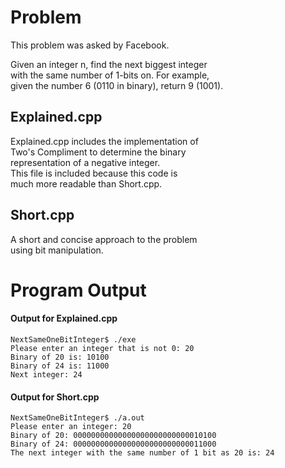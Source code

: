 # Problem

This problem was asked by Facebook.

Given an integer n, find the next biggest integer\
with the same number of 1-bits on. For example,\
given the number 6 (0110 in binary), return 9 (1001).

## Explained.cpp

Explained.cpp includes the implementation of\
Two's Compliment to determine the binary\
representation of a negative integer.\
This file is included because this code is\
much more readable than Short.cpp.

## Short.cpp

A short and concise approach to the problem\
using bit manipulation.

# Program Output

#### Output for Explained.cpp

```
NextSameOneBitInteger$ ./exe
Please enter an integer that is not 0: 20
Binary of 20 is: 10100
Binary of 24 is: 11000
Next integer: 24
```

#### Output for Short.cpp

```
NextSameOneBitInteger$ ./a.out
Please enter an integer: 20
Binary of 20: 00000000000000000000000000010100
Binary of 24: 00000000000000000000000000011000
The next integer with the same number of 1 bit as 20 is: 24
```